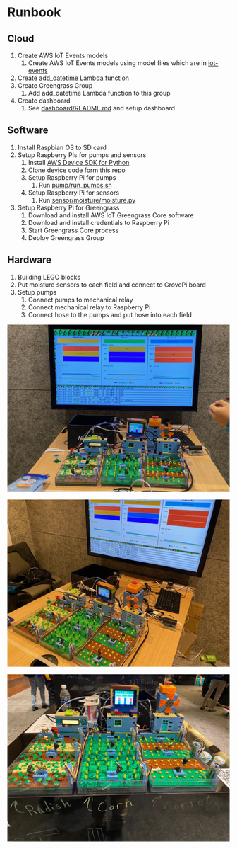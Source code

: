 # Runbook

## Cloud
1. Create AWS IoT Events models
    1. Create AWS IoT Events models using model files which are in [iot-events](./iot-events)
1. Create [add_datetime Lambda function](./device/greengrass/add_datetime)
1. Create Greengrass Group
    1. Add add_datetime Lambda function to this group
1. Create dashboard
    1. See [dashboard/README.md](./dashboard/README.md) and setup dashboard

## Software
1. Install Raspbian OS to SD card
1. Setup Raspberry Pis for pumps and sensors
    1. Install [AWS Device SDK for Python](https://github.com/aws/aws-iot-device-sdk-python)
    1. Clone device code form this repo
    1. Setup Raspberry Pi for pumps
        1. Run [pump/run_pumps.sh](./pump/run_pumps.sh)
    1. Setup Raspberry Pi for sensors
        1. Run [sensor/moisture/moisture.py](./sensor/moisture/moisture.py)
1. Setup Raspberry Pi for Greengrass
    1. Download and install AWS IoT Greengrass Core software
    1. Download and install credentials to Raspberry Pi
    1. Start Greengrass Core process
    1. Deploy Greengrass Group

## Hardware
1. Building LEGO blocks
1. Put moisture sensors to each field and connect to GrovePi board
1. Setup pumps
    1. Connect pumps to mechanical relay
    1. Connect mechanical relay to Raspberry Pi
    1. Connect hose to the pumps and put hose into each field

![](./images/demo1.jpeg)

![](./images/demo2.jpeg)

![](./images/demo3.jpeg)